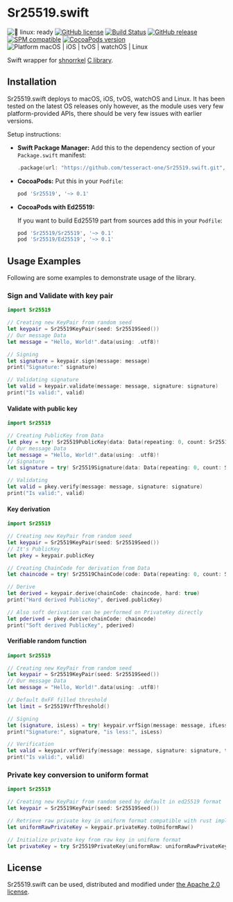 # Sr25519.swift

![🐧 linux: ready](https://img.shields.io/badge/%F0%9F%90%A7%20linux-ready-red.svg)
[![GitHub license](https://img.shields.io/badge/license-Apache%202.0-lightgrey.svg)](LICENSE)
[![Build Status](https://github.com/tesseract-one/sr25519.swift/workflows/Build%20&%20Tests/badge.svg?branch=main)](https://github.com/tesseract-one/sr25519.swift/actions/workflows/build.yml?query=branch%3Amain)
[![GitHub release](https://img.shields.io/github/release/tesseract-one/sr25519.swift.svg)](https://github.com/tesseract-one/sr25519.swift/releases)
[![SPM compatible](https://img.shields.io/badge/SwiftPM-Compatible-brightgreen.svg)](https://swift.org/package-manager/)
[![CocoaPods version](https://img.shields.io/cocoapods/v/Sr25519.svg)](https://cocoapods.org/pods/Sr25519)
![Platform macOS | iOS | tvOS | watchOS | Linux](https://img.shields.io/badge/platform-Linux%20%7C%20macOS%20%7C%20iOS%20%7C%20tvOS%20%7C%20watchOS-orange.svg)

Swift wrapper for [shnorrkel](https://github.com/w3f/schnorrkel) [C library](https://github.com/TerenceGe/sr25519-donna).

## Installation

Sr25519.swift deploys to macOS, iOS, tvOS, watchOS and Linux. It has been tested on the latest OS releases only however, as the module uses very few platform-provided APIs, there should be very few issues with earlier versions.

Setup instructions:

- **Swift Package Manager:**
  Add this to the dependency section of your `Package.swift` manifest:

    ```Swift
    .package(url: "https://github.com/tesseract-one/Sr25519.swift.git", from: "0.1.0")
    ```

- **CocoaPods:** Put this in your `Podfile`:

    ```Ruby
    pod 'Sr25519', '~> 0.1'
    ```
  
- **CocoaPods with Ed25519:**
  
  If you want to build Ed25519 part from sources add this in your `Podfile`:
    ```Ruby
    pod 'Sr25519/Sr25519', '~> 0.1'
    pod 'Sr25519/Ed25519', '~> 0.1'
    ```

## Usage Examples

Following are some examples to demonstrate usage of the library.

### Sign and Validate with key pair

```Swift
import Sr25519

// Creating new KeyPair from random seed
let keypair = Sr25519KeyPair(seed: Sr25519Seed())
// Our message Data
let message = "Hello, World!".data(using: .utf8)!

// Signing
let signature = keypair.sign(message: message)
print("Signature:" signature)

// Validating signature
let valid = keypair.validate(message: message, signature: signature)
print("Is valid:", valid)
```

#### Validate with public key

```Swift
import Sr25519

// Creating PublicKey from Data
let pkey = try! Sr25519PublicKey(data: Data(repeating: 0, count: Sr25519PublicKey.size))
// Our message Data
let message = "Hello, World!".data(using: .utf8)!
// Signature
let signature = try! Sr25519Signature(data: Data(repeating: 0, count: Sr25519Signature.size))

// Validating
let valid = pkey.verify(message: message, signature: signature)
print("Is valid:", valid)
```

#### Key derivation

```Swift
import Sr25519

// Creating new KeyPair from random seed
let keypair = Sr25519KeyPair(seed: Sr25519Seed())
// It's PublicKey
let pkey = keypair.publicKey

// Creating ChainCode for derivation from Data
let chaincode = try! Sr25519ChainCode(code: Data(repeating: 0, count: Sr25519ChainCode.size))

// Derive
let derived = keypair.derive(chainCode: chaincode, hard: true)
print("Hard derived PublicKey", derived.publicKey)

// Also soft derivation can be performed on PrivateKey directly
let pderived = pkey.derive(chainCode: chaincode)
print("Soft derived PublicKey", pderived)
```

#### Verifiable random function

```Swift
import Sr25519

// Creating new KeyPair from random seed
let keypair = Sr25519KeyPair(seed: Sr25519Seed())
// Our message Data
let message = "Hello, World!".data(using: .utf8)!

// Default 0xFF filled threshold
let limit = Sr25519VrfThreshold()

// Signing
let (signature, isLess) = try! keypair.vrfSign(message: message, ifLessThan: limit)
print("Signature:", signature, "is less:", isLess)

// Verification
let valid = keypair.vrfVerify(message: message, signature: signature, threshold: limit)
print("Is valid:", valid)
```

### Private key conversion to uniform format

```Swift
import Sr25519

// Creating new KeyPair from random seed by default in ed25519 format
let keypair = Sr25519KeyPair(seed: Sr25519Seed())

// Retrieve raw private key in uniform format compatible with rust implementation
let uniformRawPrivateKey = keypair.privateKey.toUniformRaw()

// Initialize private key from raw key in uniform format
let privateKey = try Sr25519PrivateKey(uniformRaw: uniformRawPrivateKey)
```

## License

Sr25519.swift can be used, distributed and modified under [the Apache 2.0 license](LICENSE).
